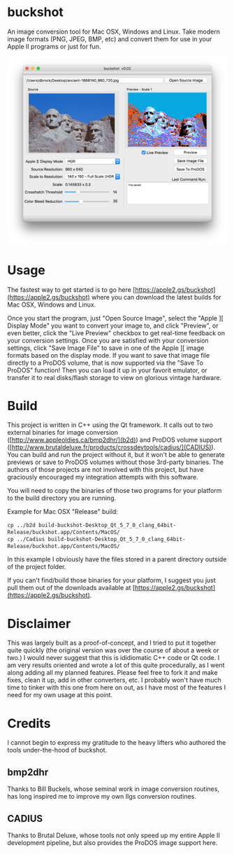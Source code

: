 # buckshot
An image conversion tool for Mac OSX, Windows and Linux.  Take modern image formats (PNG, JPEG, BMP, etc) and convert them for use in your Apple II programs or just for fun.

![Screenshot of starting the program](doc/web/Screenshot.png "Screenshot of starting the program")

# Usage
The fastest way to get started is to go here [https://apple2.gs/buckshot](https://apple2.gs/buckshot) where you can download the latest builds for Mac OSX, Windows and Linux.

Once you start the program, just "Open Source Image", select the "Apple ][ Display Mode" you want to convert your image to, and click "Preview", or even better, click the "Live Preview" checkbox to get real-time feedback on your conversion settings.  Once you are satisfied with your conversion settings, click "Save Image File" to save in one of the Apple ][ image formats based on the display mode.  If you want to save that image file directly to a ProDOS volume, that is now supported via the "Save To ProDOS" function!  Then you can load it up in your favorit emulator, or transfer it to real disks/flash storage to view on glorious vintage hardware.

# Build
This project is written in C++ using the Qt framework.  It calls out to two external binaries for image conversion ([http://www.appleoldies.ca/bmp2dhr/](b2d)) and ProDOS volume support ([http://www.brutaldeluxe.fr/products/crossdevtools/cadius/](CADIUS)).  You can build and run the project without it, but it won't be able to generate previews or save to ProDOS volumes without those 3rd-party binaries.  The authors of those projects are not involved with this project, but have graciously encouraged my integration attempts with this software.

You will need to copy the binaries of those two programs for your platform to the build directory you are running.

Example for Mac OSX "Release" build:
```
cp ../b2d build-buckshot-Desktop_Qt_5_7_0_clang_64bit-Release/buckshot.app/Contents/MacOS/
cp ../Cadius build-buckshot-Desktop_Qt_5_7_0_clang_64bit-Release/buckshot.app/Contents/MacOS/
```
In this example I obviously have the files stored in a parent directory outside of the project folder.

If you can't find/build those binaries for your platform, I suggest you just pull them out of the downloads available at [https://apple2.gs/buckshot](https://apple2.gs/buckshot).

# Disclaimer
This was largely built as a proof-of-concept, and I tried to put it together quite quickly (the original version was over the course of about a week or two.)  I would never suggest that this is ididiomatic C++ code or Qt code.  I am very results oriented and wrote a lot of this quite procedurally, as I went along adding all my planned features.  Please feel free to fork it and make fixes, clean it up, add in other converters, etc.  I probably won't have much time to tinker with this one from here on out, as I have most of the features I need for my own usage at this point. 


# Credits
I cannot begin to express my gratitude to the heavy lifters who authored the tools under-the-hood of buckshot.  

## bmp2dhr
Thanks to Bill Buckels, whose seminal work in image conversion routines, has long inspired me to improve my own IIgs conversion routines. 

## CADIUS
Thanks to Brutal Deluxe, whose tools not only speed up my entire Apple II development pipeline, but also provides the ProDOS image support here.



